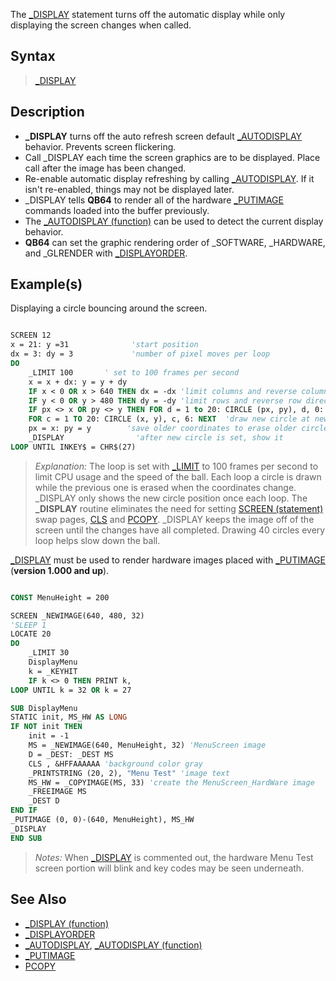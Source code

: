 The [_DISPLAY](_DISPLAY) statement turns off the automatic display while only displaying the screen changes when called. 

## Syntax
 
> [_DISPLAY](_DISPLAY)

## Description

* **_DISPLAY** turns off the auto refresh screen default [_AUTODISPLAY](_AUTODISPLAY) behavior. Prevents screen flickering.
* Call _DISPLAY each time the screen graphics are to be displayed. Place call after the image has been changed.
* Re-enable automatic display refreshing by calling [_AUTODISPLAY](_AUTODISPLAY). If it isn't re-enabled, things may not be displayed later.
* _DISPLAY tells **QB64** to render all of the hardware [_PUTIMAGE](_PUTIMAGE) commands loaded into the buffer previously.
* The [_AUTODISPLAY (function)](_AUTODISPLAY-(function)) can be used to detect the current display behavior.
* **QB64** can set the graphic rendering order of _SOFTWARE, _HARDWARE, and _GLRENDER with [_DISPLAYORDER](_DISPLAYORDER).

## Example(s)

Displaying a circle bouncing around the screen.

```vb

SCREEN 12
x = 21: y =31              'start position
dx = 3: dy = 3             'number of pixel moves per loop       
DO
    _LIMIT 100       ' set to 100 frames per second
    x = x + dx: y = y + dy
    IF x < 0 OR x > 640 THEN dx = -dx 'limit columns and reverse column direction each side
    IF y < 0 OR y > 480 THEN dy = -dy 'limit rows and reverse row direction top or bottom
    IF px <> x OR py <> y THEN FOR d = 1 to 20: CIRCLE (px, py), d, 0: NEXT 'erase
    FOR c = 1 TO 20: CIRCLE (x, y), c, 6: NEXT  'draw new circle at new position
    px = x: py = y        'save older coordinates to erase older circle next loop
    _DISPLAY                'after new circle is set, show it
LOOP UNTIL INKEY$ = CHR$(27) 

```

> *Explanation:* The loop is set with [_LIMIT](_LIMIT) to 100 frames per second to limit CPU usage and the speed of the ball. Each loop a circle is drawn while the previous one is erased when the coordinates change. _DISPLAY only shows the new circle position once each loop. The **_DISPLAY** routine eliminates the need for setting [SCREEN (statement)](SCREEN-(statement)) swap pages, [CLS](CLS) and [PCOPY](PCOPY). _DISPLAY keeps the image off of the screen until the changes have all completed. Drawing 40 circles every loop helps slow down the ball.

[_DISPLAY](_DISPLAY) must be used to render hardware images placed with [_PUTIMAGE](_PUTIMAGE) (**version 1.000 and up**).

```vb

CONST MenuHeight = 200

SCREEN _NEWIMAGE(640, 480, 32)
'SLEEP 1
LOCATE 20
DO
    _LIMIT 30
    DisplayMenu
    k = _KEYHIT
    IF k <> 0 THEN PRINT k,
LOOP UNTIL k = 32 OR k = 27

SUB DisplayMenu
STATIC init, MS_HW AS LONG
IF NOT init THEN
    init = -1
    MS = _NEWIMAGE(640, MenuHeight, 32) 'MenuScreen image
    D = _DEST: _DEST MS
    CLS , &HFFAAAAAA 'background color gray
    _PRINTSTRING (20, 2), "Menu Test" 'image text
    MS_HW = _COPYIMAGE(MS, 33) 'create the MenuScreen_HardWare image
    _FREEIMAGE MS
    _DEST D
END IF
_PUTIMAGE (0, 0)-(640, MenuHeight), MS_HW
_DISPLAY
END SUB 

```

> *Notes:* When [_DISPLAY](_DISPLAY) is commented out, the hardware Menu Test screen portion will blink and key codes may be seen underneath.

## See Also

* [_DISPLAY (function)](_DISPLAY-(function))
* [_DISPLAYORDER](_DISPLAYORDER)
* [_AUTODISPLAY](_AUTODISPLAY), [_AUTODISPLAY (function)](_AUTODISPLAY-(function))
* [_PUTIMAGE](_PUTIMAGE)
* [PCOPY](PCOPY)

